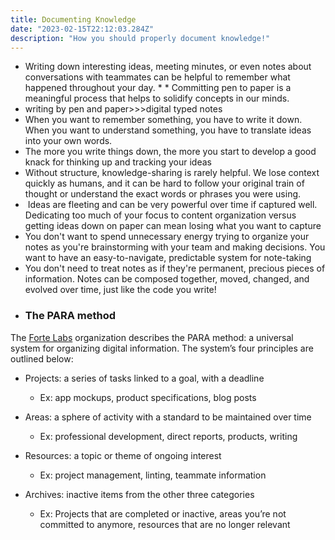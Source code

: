 ```yaml
---
title: Documenting Knowledge
date: "2023-02-15T22:12:03.284Z"
description: "How you should properly document knowledge!"
---
```




* Writing down interesting ideas, meeting minutes, or even notes about conversations with teammates can be helpful to remember what happened throughout your day. * * Committing pen to paper is a meaningful process that helps to solidify concepts in our minds.
* writing by pen and paper>>>digital typed notes
* When you want to remember something, you have to write it down. When you want to understand something, you have to translate ideas into your own words.
* The more you write things down, the more you start to develop a good knack for thinking up and tracking your ideas
* Without structure, knowledge-sharing is rarely helpful. We lose context quickly as humans, and it can be hard to follow your original train of thought or understand the exact words or phrases you were using.
*  Ideas are fleeting and can be very powerful over time if captured well. Dedicating too much of your focus to content organization versus getting ideas down on paper can mean losing what you want to capture
* You don't want to spend unnecessary energy trying to organize your notes as you're brainstorming with your team and making decisions. You want to have an easy-to-navigate, predictable system for note-taking
* You don't need to treat notes as if they're permanent, precious pieces of information. Notes can be composed together, moved, changed, and evolved over time, just like the code you write!
* ### The PARA method

The [Forte Labs](https://fortelabs.co/) organization describes the PARA method: a universal system for organizing digital information. The system’s four principles are outlined below:

-   Projects: a series of tasks linked to a goal, with a deadline
    
    -   Ex: app mockups, product specifications, blog posts
        
-   Areas: a sphere of activity with a standard to be maintained over time
    
    -   Ex: professional development, direct reports, products, writing
        
-   Resources: a topic or theme of ongoing interest
    
    -   Ex: project management, linting, teammate information
        
-   Archives: inactive items from the other three categories
    
    -   Ex: Projects that are completed or inactive, areas you’re not committed to anymore, resources that are no longer relevant


